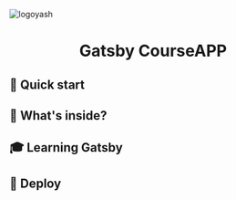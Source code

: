 ![logoyash](https://user-images.githubusercontent.com/53042582/99503706-89e82580-29a4-11eb-9de3-515f5fed33bb.png)

<h1 align="center">
  Gatsby CourseAPP
</h1>

## 🚀 Quick start


## 🧐 What's inside?



## 🎓 Learning Gatsby


## 💫 Deploy


